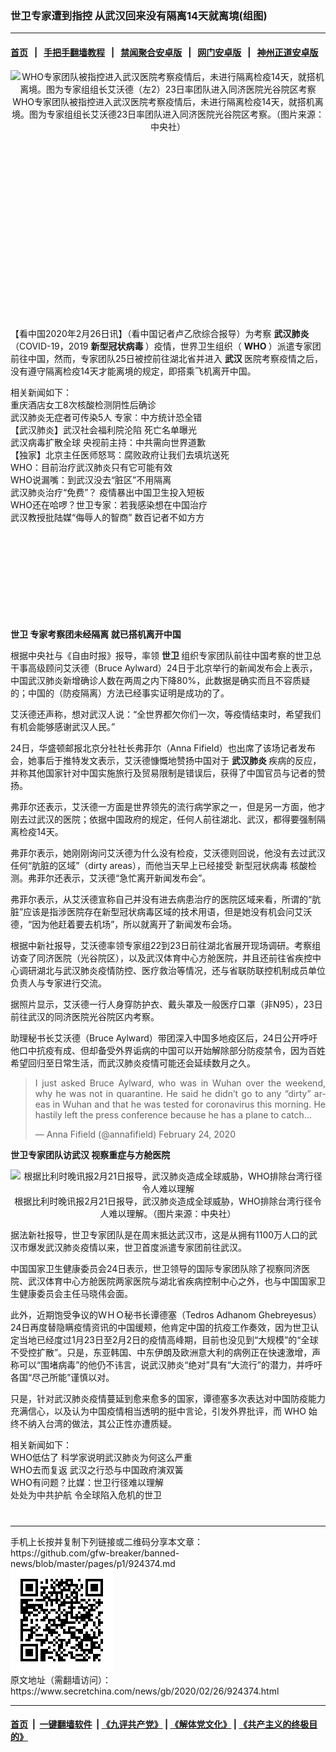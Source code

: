 ### 世卫专家遭到指控 从武汉回来没有隔离14天就离境(组图)
------------------------

#### [首页](https://github.com/gfw-breaker/banned-news/blob/master/README.md) &nbsp;&nbsp;|&nbsp;&nbsp; [手把手翻墙教程](https://github.com/gfw-breaker/guides/wiki) &nbsp;&nbsp;|&nbsp;&nbsp; [禁闻聚合安卓版](https://github.com/gfw-breaker/bn-android) &nbsp;&nbsp;|&nbsp;&nbsp; [网门安卓版](https://github.com/oGate2/oGate) &nbsp;&nbsp;|&nbsp;&nbsp; [神州正道安卓版](https://github.com/SzzdOgate/update) 



<div class="article_right" style="fone-color:#000">
 <p style="text-align:center">
  <img alt="WHO专家团队被指控进入武汉医院考察疫情后，未进行隔离检疫14天，就搭机离境。图为专家组组长艾沃德（左2）23日率团队进入同济医院光谷院区考察" src="//img3.secretchina.com/pic/2020/2-26/p2635781a250662503-ss.jpg"/>
  <br>
   WHO专家团队被指控进入武汉医院考察疫情后，未进行隔离检疫14天，就搭机离境。图为专家组组长艾沃德23日率团队进入同济医院光谷院区考察。（图片来源：中央社）
   <span id="hideid" name="hideid" style="color:red;display:none;">
    <span href="https://www.secretchina.com">
    </span>
   </span>
  </br>
 </p>
 <div id="txt-mid1-t21-2017">
  <ins class="adsbygoogle" data-ad-client="ca-pub-1276641434651360" data-ad-slot="2451032099" style="display:inline-block;width:336px;height:280px">
  </ins>
  <div id="SC-22xxx">
  </div>
 </div>
 <p>
  【看中国2020年2月26日讯】（看中国记者卢乙欣综合报导）为考察
  <strong>
   <span href="https://www.secretchina.com/news/gb/tag/武汉肺炎" target="_blank">
    武汉肺炎
   </span>
  </strong>
  （COVID-19，2019
  <strong>
   新型冠状病毒
  </strong>
  ）疫情，世界卫生组织（
  <strong>
   WHO
  </strong>
  ）派遣专家团前往中国，然而，专家团队25日被控前往湖北省并进入
  <strong>
   武汉
  </strong>
  医院考察疫情之后，没有遵守隔离检疫14天才能离境的规定，即搭乘飞机离开中国。
  <span id="hideid" name="hideid" style="color:red;display:none;">
   <span href="https://www.secretchina.com">
   </span>
  </span>
 </p>
 <p>
  相关新闻如下：
  <br>
   <span href="https://www.secretchina.com/news/b5/2020/02/25/924268.html" target="_blank">
    重庆酒店女工8次核酸检测阴性后确诊
   </span>
   <br>
    <span href="https://www.secretchina.com/news/b5/2020/02/25/924252.html" target="_blank">
     武汉肺炎无症者可传染5人 专家：中方统计恐全错
    </span>
    <br>
     <span href="https://www.secretchina.com/news/b5/2020/02/25/924254.html" target="_blank">
      【武汉肺炎】武汉社会福利院沦陷 死亡名单曝光
     </span>
     <br>
      <span href="https://www.secretchina.com/news/b5/2020/02/25/924294.html" target="_blank">
       武汉病毒扩散全球 央视前主持：中共需向世界道歉
      </span>
      <br>
       <span href="https://www.secretchina.com/news/b5/2020/02/25/924233.html" target="_blank">
        【独家】北京主任医师怒骂：腐败政府让我们去填坑送死
       </span>
       <br>
        <span href="https://www.secretchina.com/news/b5/2020/02/26/924277.html" target="_blank">
         WHO：目前治疗武汉肺炎只有它可能有效
        </span>
        <br>
         <span href="https://www.secretchina.com/news/b5/2020/02/25/924232.html" target="_blank">
          WHO说漏嘴：到武汉没去“脏区”不用隔离
         </span>
         <br>
          <span href="https://www.secretchina.com/news/b5/2020/02/26/924325.html" target="_blank">
           武汉肺炎治疗“免费”？ 疫情暴出中国卫生投入短板
          </span>
          <br>
           <span href="https://www.secretchina.com/news/b5/2020/02/26/924370.html" target="_blank">
            WHO还在哈啰？世卫专家：若我感染想在中国治疗
           </span>
           <br>
            <span href="https://www.secretchina.com/news/b5/2020/02/26/924301.html" target="_blank">
             武汉教授批陆媒“侮辱人的智商” 数百记者不如方方
            </span>
           </br>
          </br>
         </br>
        </br>
       </br>
      </br>
     </br>
    </br>
   </br>
  </br>
 </p>
 <p>
  <strong>
   <span href="https://www.secretchina.com/news/gb/tag/世卫" target="_blank">
    世卫
   </span>
   专家考察团未经隔离
  </strong>
  <strong>
   就已搭机离开中国
  </strong>
 </p>
 <p>
  根据中央社与《自由时报》报导，率领
  <strong>
   世卫
  </strong>
  组织专家团队前往中国考察的世卫总干事高级顾问艾沃德（Bruce Aylward）24日于北京举行的新闻发布会上表示，中国武汉肺炎新增确诊人数在两周之内下降80%，此数据是确实而且不容质疑的；中国的（防疫隔离）方法已经事实证明是成功的了。
 </p>
 <p>
  艾沃德还声称，想对武汉人说：“全世界都欠你们一次，等疫情结束时，希望我们有机会能够感谢武汉人民。”
 </p>
 <p>
  24日，华盛顿邮报北京分社社长弗菲尔（Anna Fifield）也出席了该场记者发布会，她事后于推特发文表示，艾沃德慷慨地赞扬中国对于
  <span href="https://zh.wikipedia.org/wiki/2019%E5%86%A0%E7%8A%B6%E7%97%85%E6%AF%92%E7%97%85" target="_blank">
   <strong>
    武汉肺炎
   </strong>
  </span>
  疾病的反应，并称其他国家针对中国实施旅行及贸易限制是错误后，获得了中国官员与记者的赞扬。
 </p>
 <p>
  弗菲尔还表示，艾沃德一方面是世界领先的流行病学家之一，但是另一方面，他才刚去过武汉的医院；依据中国政府的规定，任何人前往湖北、武汉，都得要强制隔离检疫14天。
 </p>
 <p>
  弗菲尔表示，她刚刚询问艾沃德为什么没有检疫，艾沃德则回说，他没有去过武汉任何“肮脏的区域”（dirty areas），而他当天早上已经接受
  <span href="https://www.secretchina.com/news/gb/tag/新型冠状病毒" target="_blank">
   新型冠状病毒
  </span>
  核酸检测。弗菲尔还表示，艾沃德“急忙离开新闻发布会”。
 </p>
 <p>
  弗菲尔表示，从艾沃德宣称自己并没有进去病患治疗的医院区域来看，所谓的“肮脏”应该是指涉医院存在新型冠状病毒区域的技术用语，但是她没有机会问艾沃德，“因为他赶着要去机场”，所以就离开了新闻发布会场。
 </p>
 <p>
  根据中新社报导，艾沃德率领专家组22到23日前往湖北省展开现场调研。考察组访查了同济医院（光谷院区），以及武汉体育中心方舱医院，并且还前往省疾控中心调研湖北与武汉肺炎疫情防控、医疗救治等情况，还与省联防联控机制成员单位负责人与专家进行交流。
 </p>
 <p>
  据照片显示，艾沃德一行人身穿防护衣、戴头罩及一般医疗口罩（非N95），23日前往武汉的同济医院光谷院区内考察。
 </p>
 <p>
  助理秘书长艾沃德（Bruce Aylward）带团深入中国多地疫区后，24日公开呼吁他口中抗疫有成、但却备受外界诟病的中国可以开始解除部分防疫禁令，因为百姓希望回归至日常生活，而武汉肺炎疫情可能还会延续数月之久。
 </p>
 <blockquote class="twitter-tweet">
  <p dir="ltr" lang="en" style="text-align:justify">
   I just asked Bruce Aylward, who was in Wuhan over the weekend, why he was not in quarantine. He said he didn’t go to any “dirty” areas in Wuhan and that he was tested for coronavirus this morning. He hastily left the press conference because he has a plane to catch...
  </p>
  — Anna Fifield (@annafifield)
  <span href="https://twitter.com/annafifield/status/1231939336284688384?ref_src=twsrc%5Etfw">
   February 24, 2020
  </span>
 </blockquote>
 <p>
  <strong>
   世卫专家团队访武汉
  </strong>
  <strong>
   视察重症与方舱医院
  </strong>
 </p>
 <p style="text-align:center">
  <img alt="根据比利时晚讯报2月21日报导，武汉肺炎造成全球威胁，WHO排除台湾行径令人难以理解" src="//img3.secretchina.com/pic/2020/2-26/p2635782a339881091-ss.jpg"/>
  <br/>
  根据比利时晚讯报2月21日报导，武汉肺炎造成全球威胁，WHO排除台湾行径令人难以理解。（图片来源：中央社）
 </p>
 <p>
  据法新社报导，世卫专家团队是在周末抵达武汉市，这是从拥有1100万人口的武汉市爆发武汉肺炎疫情以来，世卫首度派遣专家团前往武汉。
 </p>
 <p>
  中国国家卫生健康委员会24日表示，世卫领导的国际专家团队除了视察同济医院、武汉体育中心方舱医院两家医院与湖北省疾病控制中心之外，也与中国国家卫生健康委员会主任马晓伟会面。
 </p>
 <p>
  此外，近期饱受争议的ＷＨＯ秘书长谭德塞（Tedros Adhanom Ghebreyesus）24日再度替隐瞒疫情资讯的中国缓颊，他肯定中国的抗疫工作奏效，因为世卫认定当地已经度过1月23日至2月2日的疫情高峰期，目前也没见到“大规模”的“全球不受控扩散”。只是，东亚韩国、中东伊朗及欧洲意大利的病例正在快速激增，声称可以“围堵病毒”的他仍不讳言，说武汉肺炎“绝对”具有“大流行”的潜力，并呼吁各国“尽己所能”谨慎以对。
 </p>
 <p>
  只是，针对武汉肺炎疫情蔓延到愈来愈多的国家，谭德塞多次表达对中国防疫能力充满信心，以及认为中国疫情相当透明的挺中言论，引发外界批评，而
  <span href="https://www.secretchina.com/news/gb/tag/WHO" target="_blank">
   WHO
  </span>
  始终不纳入台湾的做法，其公正性亦遭质疑。
 </p>
 <p>
  相关新闻如下：
  <br/>
  <span href="https://www.secretchina.com/news/b5/2020/02/18/923480.html" target="_blank">
   WHO低估了 科学家说明武汉肺炎为何这么严重
  </span>
  <br/>
  <span href="https://www.secretchina.com/news/b5/2020/02/24/924123.html" target="_blank">
   WHO去而复返 武汉之行恐与中国政府演双簧
  </span>
  <br/>
  <span href="https://www.secretchina.com/news/b5/2020/02/23/923968.html" target="_blank">
   WHO有问题？比媒：世卫行径难以理解
  </span>
  <br/>
  <span href="https://www.secretchina.com/news/b5/2020/02/23/923999.html" target="_blank">
   处处为中共护航 令全球陷入危机的世卫
  </span>
  <center>
   <div>
    <div id="txt-mid2-t22-2017" style="display: block;  max-height: 351px;  overflow: hidden;">
     <div id="SC-21xxx">
     </div>
     <ins class="adsbygoogle" data-ad-client="ca-pub-1276641434651360" data-ad-format="auto" data-ad-slot="4301710469" data-full-width-responsive="true" style="display:block">
     </ins>
    </div>
   </div>
  </center>
  <div style="padding-top:12px;">
  </div>
 </p>
</div>

<hr/>
手机上长按并复制下列链接或二维码分享本文章：<br/>
https://github.com/gfw-breaker/banned-news/blob/master/pages/p1/924374.md <br/>
<a href='https://github.com/gfw-breaker/banned-news/blob/master/pages/p1/924374.md'><img src='https://github.com/gfw-breaker/banned-news/blob/master/pages/p1/924374.md.png'/></a> <br/>
原文地址（需翻墙访问）：https://www.secretchina.com/news/gb/2020/02/26/924374.html


------------------------
#### [首页](https://github.com/gfw-breaker/banned-news/blob/master/README.md) &nbsp;|&nbsp; [一键翻墙软件](https://github.com/gfw-breaker/nogfw/blob/master/README.md) &nbsp;| [《九评共产党》](https://github.com/gfw-breaker/9ping.md/blob/master/README.md#九评之一评共产党是什么) | [《解体党文化》](https://github.com/gfw-breaker/jtdwh.md/blob/master/README.md) | [《共产主义的终极目的》](https://github.com/gfw-breaker/gczydzjmd.md/blob/master/README.md)


<img src='http://gfw-breaker.win/banned-news/pages/p1/924374.md' width='0px' height='0px'/>